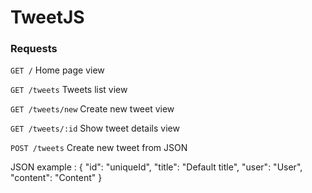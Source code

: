 # TweetJS

### Requests

`GET /`
Home page view

`GET /tweets`
Tweets list view

`GET /tweets/new`
Create new tweet view

`GET /tweets/:id`
Show tweet details view

`POST /tweets`
Create new tweet from JSON

JSON example :
  {
    "id": "uniqueId",
    "title": "Default title",
    "user": "User",
    "content": "Content"
  }
